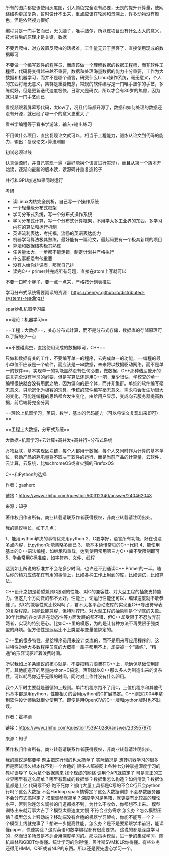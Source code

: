 所有的图片都应该使用灰度图，引入颜色完全没有必要，无畏的提升计算量，使网络结构更加复杂，暂时设计不出来，重点应该在轮廓和景深上，许多动物没有颜色，但是依然视力很好

编程只是一门手艺而已，无关脑子，唯手熟尔，所以练项目没有什么太大的意义，技术背后的原理才是关键，数据



不要弄爬虫，对方设置反爬虫的话极难，工作量无异于黑客了，直接使用现成的数据即可

不要做一个编写软件的程序员，而应该做一个理解数据的数据工程师，而非软件工程师，代码将变得越来越不重要，数据和处理海量数据的能力十分重要，工作为大数据和机器学习，而并不是哪个语言，研究什么Linux操作系统，毫无意义，个人的东西将毫无意义，集群是重要概念，常规的软件编写是一门唯手熟尔的手艺，多练就好，但是更新迭代速度极快，日常又是码农，所以才会有30岁的焦虑，因为就只是一门手艺而已

看视频跟着屏幕写代码，太low了，况且代码都开源了，数据和如何处理的数据还没有开源，就已经了哪一个的意义更重大了

看书学编程等于看书学游泳，输入+输出练习

不用做什么项目，直接复现论文就可以，相当于工程能力，锻炼从论文到代码的能力，输出：复现论文+算法刷题

初试必须过线

认真读源码，并自己实现一遍（最好能换个语言进行实现），而且从第一个版本开始读，逐渐向最新的版本读，读源码并重复造轮子

并行和GPU加速如果同时运行

考研

- 读Linux内核完全剖析，自己写一个操作系统
- 一个轻量级分布式框架
- 学习分布式系统，写一个分布式操作系统
- 学习分布式计算，写一个分布式计算框架，不用学太多工业界的东西，多学习内在的算法和运行机制
- 英语流利表达，考托福，流畅的英语表达能力
- 机器学习算法极其熟练，最好能有一篇论文，最起码要有一个极其新颖的项目
- 算法和数据结构极其熟练
- 任务量太大，一步都不能走错，制定计划并严格执行
- 什么事都没有他重要
- 没有人给你排课表，那就自己排
- 读完C++ primer并完成所有习题，直接在atom上写就可以

不要一口吃个胖子，要一点一点来，严格按计划表推进

学习分布式系统需要阅读的资源：https://henryr.github.io/distributed-systems-readings/



sparkML机器学习库



==理论：机器学习==

==工程：大数据==，关心分布式计算，而不是分布式存储，数据库的存储原理可以了解的少一点



==不要碰爬虫，直接使用现成的数据即可，C++==



只做和数据有关的工作，不要编写单一的程序，去完成单一的功能，==编程的最小单位不应该是一个软件，而应该是一串数据，未来将以数据驱动网络，而不是单一的软件==，实现单一的功能显然没有任何必要，做数据，C++那种佶屈聱牙的语言完全没有学习的必要，但是写算法还是用C++吧，至少很快，学校交的单一编程很快就会没有用武之地，因为偏向的是个体，而并非集群。单纯的软件编写毫无意义，只能退化为极客的玩具，传统的软件编写毫无意义，需求将会发生功很大的变化，可能连编程的思路都会发生变化，由给用户显示，变成向云服务器提高数据，前后端将完全分离



==理论上机器学习，英语，数学，基本的代码能力（可以将论文复现出来即可）==

==工程上大数据，分布式系统==





大数据+机器学习+云计算+高并发+高并行+分布式系统



万物互联，基本实现区块链，每个人都用于数据，每个人又同时作为计算的基本单位，移动产品的耗电量将不取决于软件的运行，而是当前产品的计算量，云软件，云计算，云系统，比如chromeOS或者火狐的FirefoxOS



C++和Python的选择

作者：gashero

链接：https://www.zhihu.com/question/60312340/answer/240462043

来源：知乎

著作权归作者所有。商业转载请联系作者获得授权，非商业转载请注明出处。

我的建议稍长，如下几点：

1、能用python解决的事情优先用python
2、C要学好，语言所有功能，好在也没多点内容，比python功能集略多而已
3、能基本读懂常见的C++代码
4、能使用基本的C++语法编程，如继承和重载，达到使用常用第三方C++库不受限制即可
5、学会常用C标准库，如字符串、文件、线程

达到如上所说的标准并不会花多少时间，也许还不到通读C++ Primer的一半。随后你的精力应该花在有用的事情上，比如各种工作上用到的库，比如调试，比如算法。

C++设计之初是希望兼顾C级别的性能、对C的兼容性、对大型工程的抽象支持能力。但这几个方向做的都不太好。性能上，论运行性能还可以，编译速度就不敢恭维了。对C的兼容性就比较呵呵了，君不见各平台动态库的实现里C++导出符号表的复杂程度。只能说能兼容，但特别拧巴。对大型工程的抽象则是个彻底的失败。80年代后的各类语言在动态性等方面发展的都不错，但C++却受限于不忍放弃前两者，实现的特别恶心。比如C++里的模版，为的是让各种方法不再受限于强类型的麻烦。但方便性是远远比不上类型与变量值绑定的。

C++里的很多特性，是给程序员用来设计类库的，而不是用来写应用程序的。这些特性对绝大多数程序员真的大概率一辈子都用不上，却要被一个“熟练”、“精通”的形容词驱赶着浪费时间。

所以我如上多条建议的核心就是，不要把精力浪费在C++上，能确保基础使用即可。其他能避开的尽量python+C搞定。否则就以C++那么多人为制造出来的复杂性，可以耗尽你近乎无限的时间，同时对工作并没有什么卵用。

我个人平时主要就是遵循如上规则。单片机程序跑不了用C，上位机程序和其他代码基本都是用python，性能相关的会用python的C扩展搞定。C++则是2004年拿到软件设计师后就很少使用了。即便是用OpenCV的C++版和python版时也不耽误。



作者：霍华德

链接：https://www.zhihu.com/question/53940286/answer/233957870

来源：知乎

著作权归作者所有。商业转载请联系作者获得授权，非商业转载请注明出处。

我的建议是都要学 
题主把这行想的也太简单了 实际情况是 想转机器学习的很多 但是面试很久根本找不到一个合适的
很多人都被网上各种七分钟掌握深度学习的教程误导了 以为拿个数据集来 找个现成的网络 调用个API就搞定了
可是真正的工业界哪里有这么简单？哪里有现成的数据集？数据集怎么构造？如何清洗？数据体量都是上亿 代码写不好 跑不死你？部门大量工具都是C写的不会C行只会python行吗？这么大数据 不会Hadoop spark搞得定？这么大数据训练 不会参数服务器 不会分布式搞得定？
模型调参就简单？深度学习是黑箱，就更要有比较高的理论水平，否则你连怎么调参的门道都找不到，为什么不收敛，你都想不出来。
模型训练出来就万事大吉了？模型太重速度太慢 不符合业务需求 怎么办？怎么模型压缩？模型怎么上移动端？移动端没有合适的机器学习架构，你能不能写一个？
一个模型上线就完事了？想进一步提高性能，怎么办？是不是要紧跟学术前沿，能读懂paper，快速实验？这对英语和数学编程都有很高要求。
这说的都是深度学习的，然而很多场景是不适合用深度学习的。那决策树模型，进一步的集成学习，随机森林和GBDT你得懂。统计学习的你得懂，贝叶斯SVM和LR你得懂。有些业务还得用HMM，CRF或者NLP的东西。所以还是要先虚心学习一个。